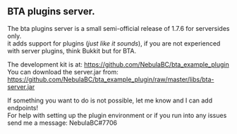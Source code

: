 BTA plugins server.
----------

The bta plugins server is a small semi-official release of 1.7.6 for serversides only.  
it adds support for plugins (*just like it sounds*), if you are not experienced with server plugins, think Bukkit but for BTA.

The development kit is at: https://github.com/NebulaBC/bta_example_plugin  
You can download the server.jar from: https://github.com/NebulaBC/bta_example_plugin/raw/master/libs/bta-server.jar

If something you want to do is not possible, let me know and I can add endpoints!  
For help with setting up the plugin environment or if you run into any issues send me a message: NebulaBC#7706
